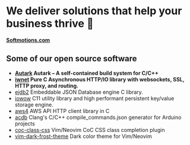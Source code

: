 # We deliver solutions that help your business thrive :sunrise_over_mountains:

**[Softmotions.com](https://softmotions.com)**

## Some of our open source software

* **[Autark](https://github.com/Softmotions/autark)    Autark – A self-contained build system for C/C++**
* **[iwnet](https://github.com/Softmotions/iwnet)    Pure C Asynchronous HTTP/IO library with websockets, SSL, HTTP proxy, and routing.**
* [ejdb2](https://github.com/Softmotions/ejdb)       Embeddable JSON Database engine C library.
* [iowow](https://github.com/Softmotions/iowow)      C11 utility library and high performant persistent key/value storage engine.
* [aws4](https://github.com/Softmotions/aws4)        AWS API HTTP client library in C
* [acdb](https://github.com/Softmotions/acdb)        Clang's C/C++ compile_commands.json generator for Arduino projects 
* [coc-class-css](https://github.com/Softmotions/coc-class-css) Vim/Neovim CoC CSS class completion plugin
* [vim-dark-frost-theme](https://github.com/Softmotions/vim-dark-frost-theme) Dark color theme for Vim/Neovim

<!--
**Here are some ideas to get you started:**
🙋‍♀️ A short introduction - what is your organization all about?
🌈 Contribution guidelines - how can the community get involved?
👩‍💻 Useful resources - where can the community find your docs? Is there anything else the community should know?
🍿 Fun facts - what does your team eat for breakfast?
🧙 Remember, you can do mighty things with the power of [Markdown](https://docs.github.com/github/writing-on-github/getting-started-with-writing-and-formatting-on-github/basic-writing-and-formatting-syntax)
-->
